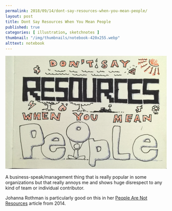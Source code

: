 ```yaml
---
permalink: 2018/09/14/dont-say-resources-when-you-mean-people/
layout: post
title: Dont Say Resources When You Mean People
published: true
categories: [ illustration, sketchnotes ]
thumbnail: "/img/thumbnails/notebook-420x255.webp"
alttext: notebook
---
```


<img src="/img/posts/dont-say-resources-when-you-mean-people/dont-say-resources-when-you-mean-people.webp" alt="hr" class="u-max-full-width" />

A business-speak/management thing that is really popular in some organizations but that
really annoys me and shows huge disrespect to any kind of team or individual contributor.

Johanna Rothman is particularly good on this in her
<a href="https://www.jrothman.com/mpd/management/2014/08/people-are-not-resources/">People Are Not Resources</a>
article from 2014.
